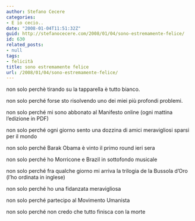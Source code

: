 ```yaml
---
author: Stefano Cecere
categories:
- E io cecio..
date: "2008-01-04T11:51:32Z"
guid: http://stefanocecere.com/2008/01/04/sono-estremamente-felice/
id: 630
related_posts:
- null
tags:
- felicità
title: sono estremamente felice
url: /2008/01/04/sono-estremamente-felice/
---
```


non solo perchè tirando su la tapparella è tutto bianco.
  
non solo perché forse sto risolvendo uno dei miei più profondi problemi.
  
non solo perché mi sono abbonato al Manifesto online (ogni mattina l&#8217;edizione in PDF)
  
non solo perché ogni giorno sento una dozzina di amici meravigliosi sparsi per il mondo
  
non solo perché Barak Obama è vinto il primo round ieri sera
  
non solo perché ho Morricone e Brazil in sottofondo musicale
  
non solo perché fra qualche giorno mi arriva la trilogia de la Bussola d&#8217;Oro (l&#8217;ho ordinata in inglese)
  
non solo perché ho una fidanzata meravigliosa
  
non solo perché partecipo al Movimento Umanista
  
non solo perché non credo che tutto finisca con la morte